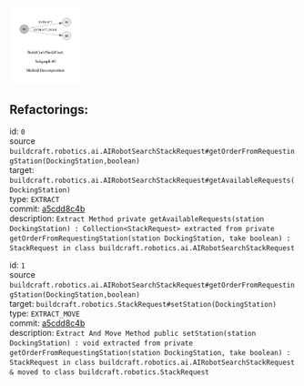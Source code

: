 <img src=subgraph_atomic_0.svg width=25%>

## Refactorings:

id: `0`\
source `buildcraft.robotics.ai.AIRobotSearchStackRequest#getOrderFromRequestingStation(DockingStation,boolean)`\
target: `buildcraft.robotics.ai.AIRobotSearchStackRequest#getAvailableRequests(DockingStation)`\
type: `EXTRACT`\
commit: [a5cdd8c4b](https://github.com/BuildCraft/BuildCraft/commit/a5cdd8c4b10a738cb44819d7cc2fee5f5965d4a0)\
description: `Extract Method private getAvailableRequests(station DockingStation) : Collection<StackRequest> extracted from private getOrderFromRequestingStation(station DockingStation, take boolean) : StackRequest in class buildcraft.robotics.ai.AIRobotSearchStackRequest`

id: `1`\
source `buildcraft.robotics.ai.AIRobotSearchStackRequest#getOrderFromRequestingStation(DockingStation,boolean)`\
target: `buildcraft.robotics.StackRequest#setStation(DockingStation)`\
type: `EXTRACT_MOVE`\
commit: [a5cdd8c4b](https://github.com/BuildCraft/BuildCraft/commit/a5cdd8c4b10a738cb44819d7cc2fee5f5965d4a0)\
description: `Extract And Move Method public setStation(station DockingStation) : void extracted from private getOrderFromRequestingStation(station DockingStation, take boolean) : StackRequest in class buildcraft.robotics.ai.AIRobotSearchStackRequest & moved to class buildcraft.robotics.StackRequest`

